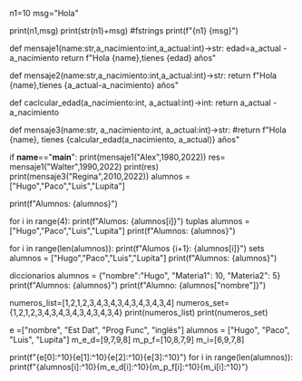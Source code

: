 n1=10
msg="Hola"

 print(n1,msg)
 print(str(n1)+msg)
 #fstrings
 print(f"{n1} {msg}")

 def mensaje1(name:str,a_nacimiento:int,a_actual:int)->str: 
  edad=a_actual - a_nacimiento
  return f"Hola {name},tienes {edad} años"

 def mensaje2(name:str,a_nacimiento:int,a_actual:int)->str: 
     return f"Hola {name},tienes {a_actual-a_nacimiento} años"

 def caclcular_edad(a_nacimiento:int, a_actual:int)->int:
     return a_actual - a_nacimiento

 def mensaje3(name:str, a_nacimiento:int, a_actual:int)->str:
     #return f"Hola {name}, tienes {calcular_edad(a_nacimiento, a_actual)} años"  
 
 if __name__=="__main__":
     print(mensaje1("Alex",1980,2022))
     res= mensaje1("Walter",1990,2022)
     print(res)
     print(mensaje3("Regina",2010,2022))
 alumnos = ["Hugo","Paco","Luis","Lupita"]

 print(f"Alumnos: {alumnos}")

 for i in range(4):
     print(f"Alumos: {alumnos[i]}")
tuplas
 alumnos = ["Hugo","Paco","Luis","Lupita"] 
 print(f"Alumnos: {alumnos}")

 for i in range(len(alumnos)):
     print(f"Alumos {i+1}: {alumnos[i]}")
sets
 alumnos = ["Hugo","Paco","Luis","Lupita"] 
 print(f"Alumnos: {alumnos}")

diccionarios
 alumnos = {"nombre":"Hugo", "Materia1": 10, "Materia2": 5}
 print(f"Alumnos: {alumnos}")
 print(f"Alumno: {alumnos["nombre"]}")

 numeros_list=[1,2,1,2,3,4,3,4,3,4,3,4,3,4,3,4]
 numeros_set={1,2,1,2,3,4,3,4,3,4,3,4,3,4,3,4}
 print(numeros_list)
 print(numeros_set)

 e =["nombre", "Est Dat", "Prog Func", "inglés"]
 alumnos = ["Hugo", "Paco", "Luis", "Lupita"]
 m_e_d=[9,7,9,8]
 m_p_f=[10,8,7,9]
 m_i=[6,9,7,8]

 print(f"{e[0]:^10}{e[1]:^10}{e[2]:^10}{e[3]:^10}")
 for i in range(len(alumnos)):
     print(f"{alumnos[i]:^10}{m_e_d[i]:^10}{m_p_f[i]:^10}{m_i[i]:^10}")
